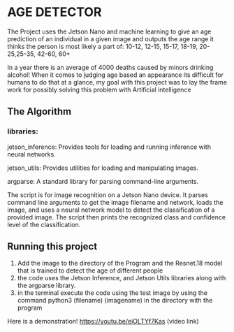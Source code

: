 # AGE DETECTOR


The Project uses the Jetson Nano and machine learning to give an age prediction of an individual in a given image and outputs the age range it thinks the person is most likely a part of:
 10-12, 12-15, 15-17, 18-19, 20-25,25-35, 42-60, 60+

In a year there is an average of 4000 deaths caused by minors drinking alcohol! When it comes to judging age based an appearance its difficult for humans to do that at a glance, my goal with this project was to lay the frame work for possibly solving this problem with Artificial intelligence



## The Algorithm

### libraries:
jetson_inference: Provides tools for loading and running inference with neural networks.

jetson_utils: Provides utilities for loading and manipulating images.

argparse: A standard library for parsing command-line arguments.


The script is for image recognition on a Jetson Nano device. It parses command line arguments to get the image filename and network, loads the image, and uses a neural network model to detect the classification of a provided image. The script then prints the recognized class and confidence level of the classification.



## Running this project

1. Add the image to the directory of the Program and the Resnet.18 model that is trained to detect the age of different people
2. the code uses the Jetson Inference, and Jetson Utils libraries along with the argparse library.
3. in the terminal execute the code using the test image by using the command python3 (filename) (imagename) in the directory with the program

Here is a demonstration!
https://youtu.be/eiOLTYf7Kas (video link) 

